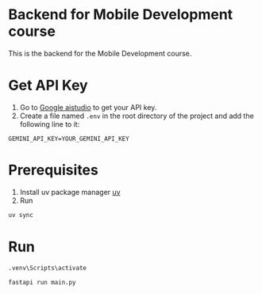 # Backend for Mobile Development course
This is the backend for the Mobile Development course.

# Get API Key
1. Go to [Google aistudio](https://aistudio.google.com/api-keys) to get your API key.
2. Create a file named `.env` in the root directory of the project and add the following line to it:

```
GEMINI_API_KEY=YOUR_GEMINI_API_KEY
```
# Prerequisites
1. Install uv package manager [uv](https://docs.astral.sh/uv/)
2. Run 
```bash
uv sync
```

# Run
```bash
.venv\Scripts\activate

fastapi run main.py
```
